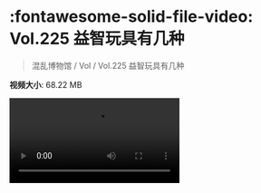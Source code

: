 # :fontawesome-solid-file-video: Vol.225 益智玩具有几种

> 混乱博物馆 / Vol / Vol.225 益智玩具有几种

**视频大小**: 68.22 MB

<div class="video"><video src="https://file.hsyhx.top/archive/225.mp4" controls preload>🤔 您的浏览器不支持 video 标签</video></div>